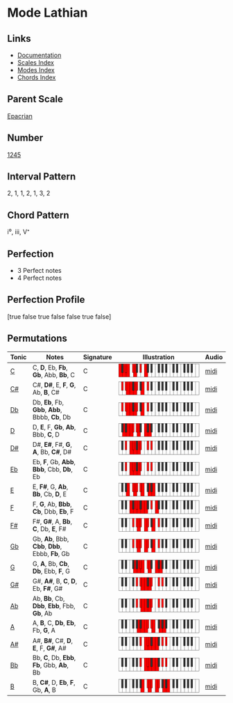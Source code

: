 # Mode Lathian

## Links

- [Documentation](index.md)
- [Scales Index](Scales.md)
- [Modes Index](Modes.md)
- [Chords Index](Chords.md)

## Parent Scale

[Epacrian](ScaleEpacrian.md)

## Number

[1245](https://ianring.com/musictheory/scales/1245)

## Interval Pattern

2, 1, 1, 2, 1, 3, 2

## Chord Pattern

i⁰, iii, V⁺

## Perfection

- 3 Perfect notes
- 4 Perfect notes

## Perfection Profile

[true false true false false true false]

## Permutations

| Tonic | Notes | Signature | Illustration | Audio |
|-------|-------|-----------|--------------|-------|
| [C](ModeCNaturalLathian.md) | C, **D**, Eb, **Fb**, **Gb**, Abb, **Bb**, C | C | ![CNaturalLathian](ModeCNaturalLathian.png) | [midi](https://github.com/edipermadi/music/blob/main/docs/ModeCNaturalLathian.mid?raw=true) |
| [C#](ModeCSharpLathian.md) | C#, **D#**, E, **F**, **G**, Ab, **B**, C# | C | ![CSharpLathian](ModeCSharpLathian.png) | [midi](https://github.com/edipermadi/music/blob/main/docs/ModeCSharpLathian.mid?raw=true) |
| [Db](ModeDFlatLathian.md) | Db, **Eb**, Fb, **Gbb**, **Abb**, Bbbb, **Cb**, Db | C | ![DFlatLathian](ModeDFlatLathian.png) | [midi](https://github.com/edipermadi/music/blob/main/docs/ModeDFlatLathian.mid?raw=true) |
| [D](ModeDNaturalLathian.md) | D, **E**, F, **Gb**, **Ab**, Bbb, **C**, D | C | ![DNaturalLathian](ModeDNaturalLathian.png) | [midi](https://github.com/edipermadi/music/blob/main/docs/ModeDNaturalLathian.mid?raw=true) |
| [D#](ModeDSharpLathian.md) | D#, **E#**, F#, **G**, **A**, Bb, **C#**, D# | C | ![DSharpLathian](ModeDSharpLathian.png) | [midi](https://github.com/edipermadi/music/blob/main/docs/ModeDSharpLathian.mid?raw=true) |
| [Eb](ModeEFlatLathian.md) | Eb, **F**, Gb, **Abb**, **Bbb**, Cbb, **Db**, Eb | C | ![EFlatLathian](ModeEFlatLathian.png) | [midi](https://github.com/edipermadi/music/blob/main/docs/ModeEFlatLathian.mid?raw=true) |
| [E](ModeENaturalLathian.md) | E, **F#**, G, **Ab**, **Bb**, Cb, **D**, E | C | ![ENaturalLathian](ModeENaturalLathian.png) | [midi](https://github.com/edipermadi/music/blob/main/docs/ModeENaturalLathian.mid?raw=true) |
| [F](ModeFNaturalLathian.md) | F, **G**, Ab, **Bbb**, **Cb**, Dbb, **Eb**, F | C | ![FNaturalLathian](ModeFNaturalLathian.png) | [midi](https://github.com/edipermadi/music/blob/main/docs/ModeFNaturalLathian.mid?raw=true) |
| [F#](ModeFSharpLathian.md) | F#, **G#**, A, **Bb**, **C**, Db, **E**, F# | C | ![FSharpLathian](ModeFSharpLathian.png) | [midi](https://github.com/edipermadi/music/blob/main/docs/ModeFSharpLathian.mid?raw=true) |
| [Gb](ModeGFlatLathian.md) | Gb, **Ab**, Bbb, **Cbb**, **Dbb**, Ebbb, **Fb**, Gb | C | ![GFlatLathian](ModeGFlatLathian.png) | [midi](https://github.com/edipermadi/music/blob/main/docs/ModeGFlatLathian.mid?raw=true) |
| [G](ModeGNaturalLathian.md) | G, **A**, Bb, **Cb**, **Db**, Ebb, **F**, G | C | ![GNaturalLathian](ModeGNaturalLathian.png) | [midi](https://github.com/edipermadi/music/blob/main/docs/ModeGNaturalLathian.mid?raw=true) |
| [G#](ModeGSharpLathian.md) | G#, **A#**, B, **C**, **D**, Eb, **F#**, G# | C | ![GSharpLathian](ModeGSharpLathian.png) | [midi](https://github.com/edipermadi/music/blob/main/docs/ModeGSharpLathian.mid?raw=true) |
| [Ab](ModeAFlatLathian.md) | Ab, **Bb**, Cb, **Dbb**, **Ebb**, Fbb, **Gb**, Ab | C | ![AFlatLathian](ModeAFlatLathian.png) | [midi](https://github.com/edipermadi/music/blob/main/docs/ModeAFlatLathian.mid?raw=true) |
| [A](ModeANaturalLathian.md) | A, **B**, C, **Db**, **Eb**, Fb, **G**, A | C | ![ANaturalLathian](ModeANaturalLathian.png) | [midi](https://github.com/edipermadi/music/blob/main/docs/ModeANaturalLathian.mid?raw=true) |
| [A#](ModeASharpLathian.md) | A#, **B#**, C#, **D**, **E**, F, **G#**, A# | C | ![ASharpLathian](ModeASharpLathian.png) | [midi](https://github.com/edipermadi/music/blob/main/docs/ModeASharpLathian.mid?raw=true) |
| [Bb](ModeBFlatLathian.md) | Bb, **C**, Db, **Ebb**, **Fb**, Gbb, **Ab**, Bb | C | ![BFlatLathian](ModeBFlatLathian.png) | [midi](https://github.com/edipermadi/music/blob/main/docs/ModeBFlatLathian.mid?raw=true) |
| [B](ModeBNaturalLathian.md) | B, **C#**, D, **Eb**, **F**, Gb, **A**, B | C | ![BNaturalLathian](ModeBNaturalLathian.png) | [midi](https://github.com/edipermadi/music/blob/main/docs/ModeBNaturalLathian.mid?raw=true) |
